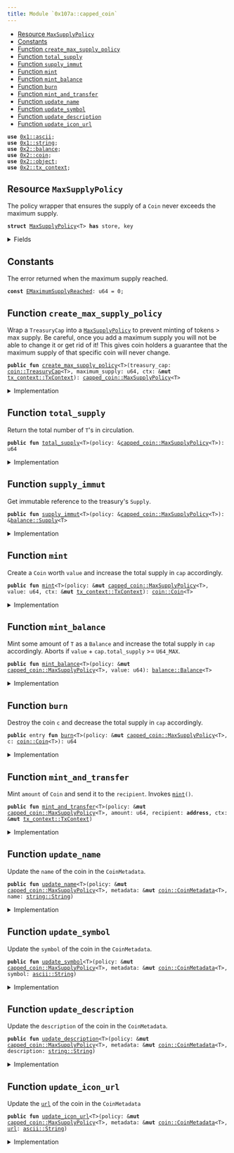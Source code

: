 ```yaml
---
title: Module `0x107a::capped_coin`
---
```




-  [Resource `MaxSupplyPolicy`](#0x107a_capped_coin_MaxSupplyPolicy)
-  [Constants](#@Constants_0)
-  [Function `create_max_supply_policy`](#0x107a_capped_coin_create_max_supply_policy)
-  [Function `total_supply`](#0x107a_capped_coin_total_supply)
-  [Function `supply_immut`](#0x107a_capped_coin_supply_immut)
-  [Function `mint`](#0x107a_capped_coin_mint)
-  [Function `mint_balance`](#0x107a_capped_coin_mint_balance)
-  [Function `burn`](#0x107a_capped_coin_burn)
-  [Function `mint_and_transfer`](#0x107a_capped_coin_mint_and_transfer)
-  [Function `update_name`](#0x107a_capped_coin_update_name)
-  [Function `update_symbol`](#0x107a_capped_coin_update_symbol)
-  [Function `update_description`](#0x107a_capped_coin_update_description)
-  [Function `update_icon_url`](#0x107a_capped_coin_update_icon_url)


<pre><code><b>use</b> <a href="../move-stdlib/ascii.md#0x1_ascii">0x1::ascii</a>;
<b>use</b> <a href="../move-stdlib/string.md#0x1_string">0x1::string</a>;
<b>use</b> <a href="../iota-framework/balance.md#0x2_balance">0x2::balance</a>;
<b>use</b> <a href="../iota-framework/coin.md#0x2_coin">0x2::coin</a>;
<b>use</b> <a href="../iota-framework/object.md#0x2_object">0x2::object</a>;
<b>use</b> <a href="../iota-framework/tx_context.md#0x2_tx_context">0x2::tx_context</a>;
</code></pre>



<a name="0x107a_capped_coin_MaxSupplyPolicy"></a>

## Resource `MaxSupplyPolicy`

The policy wrapper that ensures the supply of a <code>Coin</code> never exceeds the maximum supply.


<pre><code><b>struct</b> <a href="capped_coin.md#0x107a_capped_coin_MaxSupplyPolicy">MaxSupplyPolicy</a>&lt;T&gt; <b>has</b> store, key
</code></pre>



<details>
<summary>Fields</summary>


<dl>
<dt>
<code>id: <a href="../iota-framework/object.md#0x2_object_UID">object::UID</a></code>
</dt>
<dd>

</dd>
<dt>
<code>maximum_supply: u64</code>
</dt>
<dd>
 The maximum supply.
</dd>
<dt>
<code>treasury_cap: <a href="../iota-framework/coin.md#0x2_coin_TreasuryCap">coin::TreasuryCap</a>&lt;T&gt;</code>
</dt>
<dd>
 The wrapped <code>TreasuryCap</code>.
</dd>
</dl>


</details>

<a name="@Constants_0"></a>

## Constants


<a name="0x107a_capped_coin_EMaximumSupplyReached"></a>

The error returned when the maximum supply reached.


<pre><code><b>const</b> <a href="capped_coin.md#0x107a_capped_coin_EMaximumSupplyReached">EMaximumSupplyReached</a>: u64 = 0;
</code></pre>



<a name="0x107a_capped_coin_create_max_supply_policy"></a>

## Function `create_max_supply_policy`

Wrap a <code>TreasuryCap</code> into a <code><a href="capped_coin.md#0x107a_capped_coin_MaxSupplyPolicy">MaxSupplyPolicy</a></code> to prevent minting of tokens > max supply.
Be careful, once you add a maximum supply you will not be able to change it or get rid of it!
This gives coin holders a guarantee that the maximum supply of that specific coin will never change.


<pre><code><b>public</b> <b>fun</b> <a href="capped_coin.md#0x107a_capped_coin_create_max_supply_policy">create_max_supply_policy</a>&lt;T&gt;(treasury_cap: <a href="../iota-framework/coin.md#0x2_coin_TreasuryCap">coin::TreasuryCap</a>&lt;T&gt;, maximum_supply: u64, ctx: &<b>mut</b> <a href="../iota-framework/tx_context.md#0x2_tx_context_TxContext">tx_context::TxContext</a>): <a href="capped_coin.md#0x107a_capped_coin_MaxSupplyPolicy">capped_coin::MaxSupplyPolicy</a>&lt;T&gt;
</code></pre>



<details>
<summary>Implementation</summary>


<pre><code><b>public</b> <b>fun</b> <a href="capped_coin.md#0x107a_capped_coin_create_max_supply_policy">create_max_supply_policy</a>&lt;T&gt;(
    treasury_cap: TreasuryCap&lt;T&gt;,
    maximum_supply: u64,
    ctx: &<b>mut</b> TxContext
): <a href="capped_coin.md#0x107a_capped_coin_MaxSupplyPolicy">MaxSupplyPolicy</a>&lt;T&gt; {
    <a href="capped_coin.md#0x107a_capped_coin_MaxSupplyPolicy">MaxSupplyPolicy</a> {
        id: <a href="../iota-framework/object.md#0x2_object_new">object::new</a>(ctx),
        maximum_supply,
        treasury_cap
    }
}
</code></pre>



</details>

<a name="0x107a_capped_coin_total_supply"></a>

## Function `total_supply`

Return the total number of <code>T</code>'s in circulation.


<pre><code><b>public</b> <b>fun</b> <a href="capped_coin.md#0x107a_capped_coin_total_supply">total_supply</a>&lt;T&gt;(policy: &<a href="capped_coin.md#0x107a_capped_coin_MaxSupplyPolicy">capped_coin::MaxSupplyPolicy</a>&lt;T&gt;): u64
</code></pre>



<details>
<summary>Implementation</summary>


<pre><code><b>public</b> <b>fun</b> <a href="capped_coin.md#0x107a_capped_coin_total_supply">total_supply</a>&lt;T&gt;(policy: &<a href="capped_coin.md#0x107a_capped_coin_MaxSupplyPolicy">MaxSupplyPolicy</a>&lt;T&gt;): u64 {
    <a href="../iota-framework/coin.md#0x2_coin_total_supply">coin::total_supply</a>(&policy.treasury_cap)
}
</code></pre>



</details>

<a name="0x107a_capped_coin_supply_immut"></a>

## Function `supply_immut`

Get immutable reference to the treasury's <code>Supply</code>.


<pre><code><b>public</b> <b>fun</b> <a href="capped_coin.md#0x107a_capped_coin_supply_immut">supply_immut</a>&lt;T&gt;(policy: &<a href="capped_coin.md#0x107a_capped_coin_MaxSupplyPolicy">capped_coin::MaxSupplyPolicy</a>&lt;T&gt;): &<a href="../iota-framework/balance.md#0x2_balance_Supply">balance::Supply</a>&lt;T&gt;
</code></pre>



<details>
<summary>Implementation</summary>


<pre><code><b>public</b> <b>fun</b> <a href="capped_coin.md#0x107a_capped_coin_supply_immut">supply_immut</a>&lt;T&gt;(policy: &<a href="capped_coin.md#0x107a_capped_coin_MaxSupplyPolicy">MaxSupplyPolicy</a>&lt;T&gt;): &Supply&lt;T&gt; {
    <a href="../iota-framework/coin.md#0x2_coin_supply_immut">coin::supply_immut</a>(&policy.treasury_cap)
}
</code></pre>



</details>

<a name="0x107a_capped_coin_mint"></a>

## Function `mint`

Create a <code>Coin</code> worth <code>value</code> and increase the total supply in <code>cap</code> accordingly.


<pre><code><b>public</b> <b>fun</b> <a href="capped_coin.md#0x107a_capped_coin_mint">mint</a>&lt;T&gt;(policy: &<b>mut</b> <a href="capped_coin.md#0x107a_capped_coin_MaxSupplyPolicy">capped_coin::MaxSupplyPolicy</a>&lt;T&gt;, value: u64, ctx: &<b>mut</b> <a href="../iota-framework/tx_context.md#0x2_tx_context_TxContext">tx_context::TxContext</a>): <a href="../iota-framework/coin.md#0x2_coin_Coin">coin::Coin</a>&lt;T&gt;
</code></pre>



<details>
<summary>Implementation</summary>


<pre><code><b>public</b> <b>fun</b> <a href="capped_coin.md#0x107a_capped_coin_mint">mint</a>&lt;T&gt;(
    policy: &<b>mut</b> <a href="capped_coin.md#0x107a_capped_coin_MaxSupplyPolicy">MaxSupplyPolicy</a>&lt;T&gt;,
    value: u64,
    ctx: &<b>mut</b> TxContext
): Coin&lt;T&gt; {
    <b>assert</b>!(<a href="capped_coin.md#0x107a_capped_coin_total_supply">total_supply</a>(policy) + value &lt;= policy.maximum_supply, <a href="capped_coin.md#0x107a_capped_coin_EMaximumSupplyReached">EMaximumSupplyReached</a>);
    <a href="../iota-framework/coin.md#0x2_coin_mint">coin::mint</a>(&<b>mut</b> policy.treasury_cap, value, ctx)
}
</code></pre>



</details>

<a name="0x107a_capped_coin_mint_balance"></a>

## Function `mint_balance`

Mint some amount of <code>T</code> as a <code>Balance</code> and increase the total supply in <code>cap</code> accordingly.
Aborts if <code>value</code> + <code>cap.total_supply</code> >= <code>U64_MAX</code>.


<pre><code><b>public</b> <b>fun</b> <a href="capped_coin.md#0x107a_capped_coin_mint_balance">mint_balance</a>&lt;T&gt;(policy: &<b>mut</b> <a href="capped_coin.md#0x107a_capped_coin_MaxSupplyPolicy">capped_coin::MaxSupplyPolicy</a>&lt;T&gt;, value: u64): <a href="../iota-framework/balance.md#0x2_balance_Balance">balance::Balance</a>&lt;T&gt;
</code></pre>



<details>
<summary>Implementation</summary>


<pre><code><b>public</b> <b>fun</b> <a href="capped_coin.md#0x107a_capped_coin_mint_balance">mint_balance</a>&lt;T&gt;(
    policy: &<b>mut</b> <a href="capped_coin.md#0x107a_capped_coin_MaxSupplyPolicy">MaxSupplyPolicy</a>&lt;T&gt;,
    value: u64
): Balance&lt;T&gt; {
    <b>assert</b>!(<a href="capped_coin.md#0x107a_capped_coin_total_supply">total_supply</a>(policy) + value &lt;= policy.maximum_supply, <a href="capped_coin.md#0x107a_capped_coin_EMaximumSupplyReached">EMaximumSupplyReached</a>);
    <a href="../iota-framework/coin.md#0x2_coin_mint_balance">coin::mint_balance</a>(&<b>mut</b> policy.treasury_cap, value)
}
</code></pre>



</details>

<a name="0x107a_capped_coin_burn"></a>

## Function `burn`

Destroy the coin <code>c</code> and decrease the total supply in <code>cap</code> accordingly.


<pre><code><b>public</b> entry <b>fun</b> <a href="capped_coin.md#0x107a_capped_coin_burn">burn</a>&lt;T&gt;(policy: &<b>mut</b> <a href="capped_coin.md#0x107a_capped_coin_MaxSupplyPolicy">capped_coin::MaxSupplyPolicy</a>&lt;T&gt;, c: <a href="../iota-framework/coin.md#0x2_coin_Coin">coin::Coin</a>&lt;T&gt;): u64
</code></pre>



<details>
<summary>Implementation</summary>


<pre><code><b>public</b> entry <b>fun</b> <a href="capped_coin.md#0x107a_capped_coin_burn">burn</a>&lt;T&gt;(policy: &<b>mut</b> <a href="capped_coin.md#0x107a_capped_coin_MaxSupplyPolicy">MaxSupplyPolicy</a>&lt;T&gt;, c: Coin&lt;T&gt;): u64 {
    <a href="../iota-framework/coin.md#0x2_coin_burn">coin::burn</a>(&<b>mut</b> policy.treasury_cap, c)
}
</code></pre>



</details>

<a name="0x107a_capped_coin_mint_and_transfer"></a>

## Function `mint_and_transfer`

Mint <code>amount</code> of <code>Coin</code> and send it to the <code>recipient</code>. Invokes <code><a href="capped_coin.md#0x107a_capped_coin_mint">mint</a>()</code>.


<pre><code><b>public</b> <b>fun</b> <a href="capped_coin.md#0x107a_capped_coin_mint_and_transfer">mint_and_transfer</a>&lt;T&gt;(policy: &<b>mut</b> <a href="capped_coin.md#0x107a_capped_coin_MaxSupplyPolicy">capped_coin::MaxSupplyPolicy</a>&lt;T&gt;, amount: u64, recipient: <b>address</b>, ctx: &<b>mut</b> <a href="../iota-framework/tx_context.md#0x2_tx_context_TxContext">tx_context::TxContext</a>)
</code></pre>



<details>
<summary>Implementation</summary>


<pre><code><b>public</b> <b>fun</b> <a href="capped_coin.md#0x107a_capped_coin_mint_and_transfer">mint_and_transfer</a>&lt;T&gt;(
    policy: &<b>mut</b> <a href="capped_coin.md#0x107a_capped_coin_MaxSupplyPolicy">MaxSupplyPolicy</a>&lt;T&gt;,
    amount: u64,
    recipient: <b>address</b>,
    ctx: &<b>mut</b> TxContext
) {
    <b>assert</b>!(<a href="capped_coin.md#0x107a_capped_coin_total_supply">total_supply</a>(policy) + amount &lt;= policy.maximum_supply, <a href="capped_coin.md#0x107a_capped_coin_EMaximumSupplyReached">EMaximumSupplyReached</a>);
    <a href="../iota-framework/coin.md#0x2_coin_mint_and_transfer">coin::mint_and_transfer</a>(&<b>mut</b> policy.treasury_cap, amount, recipient, ctx)
}
</code></pre>



</details>

<a name="0x107a_capped_coin_update_name"></a>

## Function `update_name`

Update the <code>name</code> of the coin in the <code>CoinMetadata</code>.


<pre><code><b>public</b> <b>fun</b> <a href="capped_coin.md#0x107a_capped_coin_update_name">update_name</a>&lt;T&gt;(policy: &<b>mut</b> <a href="capped_coin.md#0x107a_capped_coin_MaxSupplyPolicy">capped_coin::MaxSupplyPolicy</a>&lt;T&gt;, metadata: &<b>mut</b> <a href="../iota-framework/coin.md#0x2_coin_CoinMetadata">coin::CoinMetadata</a>&lt;T&gt;, name: <a href="../move-stdlib/string.md#0x1_string_String">string::String</a>)
</code></pre>



<details>
<summary>Implementation</summary>


<pre><code><b>public</b> <b>fun</b> <a href="capped_coin.md#0x107a_capped_coin_update_name">update_name</a>&lt;T&gt;(
    policy: &<b>mut</b> <a href="capped_coin.md#0x107a_capped_coin_MaxSupplyPolicy">MaxSupplyPolicy</a>&lt;T&gt;,
    metadata: &<b>mut</b> CoinMetadata&lt;T&gt;,
    name: <a href="../move-stdlib/string.md#0x1_string_String">string::String</a>
) {
    <a href="../iota-framework/coin.md#0x2_coin_update_name">coin::update_name</a>(&policy.treasury_cap, metadata, name)
}
</code></pre>



</details>

<a name="0x107a_capped_coin_update_symbol"></a>

## Function `update_symbol`

Update the <code>symbol</code> of the coin in the <code>CoinMetadata</code>.


<pre><code><b>public</b> <b>fun</b> <a href="capped_coin.md#0x107a_capped_coin_update_symbol">update_symbol</a>&lt;T&gt;(policy: &<b>mut</b> <a href="capped_coin.md#0x107a_capped_coin_MaxSupplyPolicy">capped_coin::MaxSupplyPolicy</a>&lt;T&gt;, metadata: &<b>mut</b> <a href="../iota-framework/coin.md#0x2_coin_CoinMetadata">coin::CoinMetadata</a>&lt;T&gt;, symbol: <a href="../move-stdlib/ascii.md#0x1_ascii_String">ascii::String</a>)
</code></pre>



<details>
<summary>Implementation</summary>


<pre><code><b>public</b> <b>fun</b> <a href="capped_coin.md#0x107a_capped_coin_update_symbol">update_symbol</a>&lt;T&gt;(
    policy: &<b>mut</b> <a href="capped_coin.md#0x107a_capped_coin_MaxSupplyPolicy">MaxSupplyPolicy</a>&lt;T&gt;,
    metadata: &<b>mut</b> CoinMetadata&lt;T&gt;,
    symbol: <a href="../move-stdlib/ascii.md#0x1_ascii_String">ascii::String</a>
) {
    <a href="../iota-framework/coin.md#0x2_coin_update_symbol">coin::update_symbol</a>(&policy.treasury_cap, metadata, symbol)
}
</code></pre>



</details>

<a name="0x107a_capped_coin_update_description"></a>

## Function `update_description`

Update the <code>description</code> of the coin in the <code>CoinMetadata</code>.


<pre><code><b>public</b> <b>fun</b> <a href="capped_coin.md#0x107a_capped_coin_update_description">update_description</a>&lt;T&gt;(policy: &<b>mut</b> <a href="capped_coin.md#0x107a_capped_coin_MaxSupplyPolicy">capped_coin::MaxSupplyPolicy</a>&lt;T&gt;, metadata: &<b>mut</b> <a href="../iota-framework/coin.md#0x2_coin_CoinMetadata">coin::CoinMetadata</a>&lt;T&gt;, description: <a href="../move-stdlib/string.md#0x1_string_String">string::String</a>)
</code></pre>



<details>
<summary>Implementation</summary>


<pre><code><b>public</b> <b>fun</b> <a href="capped_coin.md#0x107a_capped_coin_update_description">update_description</a>&lt;T&gt;(
    policy: &<b>mut</b> <a href="capped_coin.md#0x107a_capped_coin_MaxSupplyPolicy">MaxSupplyPolicy</a>&lt;T&gt;,
    metadata: &<b>mut</b> CoinMetadata&lt;T&gt;,
    description: <a href="../move-stdlib/string.md#0x1_string_String">string::String</a>
) {
    <a href="../iota-framework/coin.md#0x2_coin_update_description">coin::update_description</a>(&policy.treasury_cap, metadata, description)
}
</code></pre>



</details>

<a name="0x107a_capped_coin_update_icon_url"></a>

## Function `update_icon_url`

Update the <code><a href="../iota-framework/url.md#0x2_url">url</a></code> of the coin in the <code>CoinMetadata</code>


<pre><code><b>public</b> <b>fun</b> <a href="capped_coin.md#0x107a_capped_coin_update_icon_url">update_icon_url</a>&lt;T&gt;(policy: &<b>mut</b> <a href="capped_coin.md#0x107a_capped_coin_MaxSupplyPolicy">capped_coin::MaxSupplyPolicy</a>&lt;T&gt;, metadata: &<b>mut</b> <a href="../iota-framework/coin.md#0x2_coin_CoinMetadata">coin::CoinMetadata</a>&lt;T&gt;, <a href="../iota-framework/url.md#0x2_url">url</a>: <a href="../move-stdlib/ascii.md#0x1_ascii_String">ascii::String</a>)
</code></pre>



<details>
<summary>Implementation</summary>


<pre><code><b>public</b> <b>fun</b> <a href="capped_coin.md#0x107a_capped_coin_update_icon_url">update_icon_url</a>&lt;T&gt;(
    policy: &<b>mut</b> <a href="capped_coin.md#0x107a_capped_coin_MaxSupplyPolicy">MaxSupplyPolicy</a>&lt;T&gt;,
    metadata: &<b>mut</b> CoinMetadata&lt;T&gt;,
    <a href="../iota-framework/url.md#0x2_url">url</a>: <a href="../move-stdlib/ascii.md#0x1_ascii_String">ascii::String</a>
) {
    <a href="../iota-framework/coin.md#0x2_coin_update_icon_url">coin::update_icon_url</a>(&policy.treasury_cap, metadata, <a href="../iota-framework/url.md#0x2_url">url</a>)
}
</code></pre>



</details>
